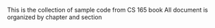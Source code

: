 This is the collection of sample code from CS 165 book 
All document is organized by chapter and section 

